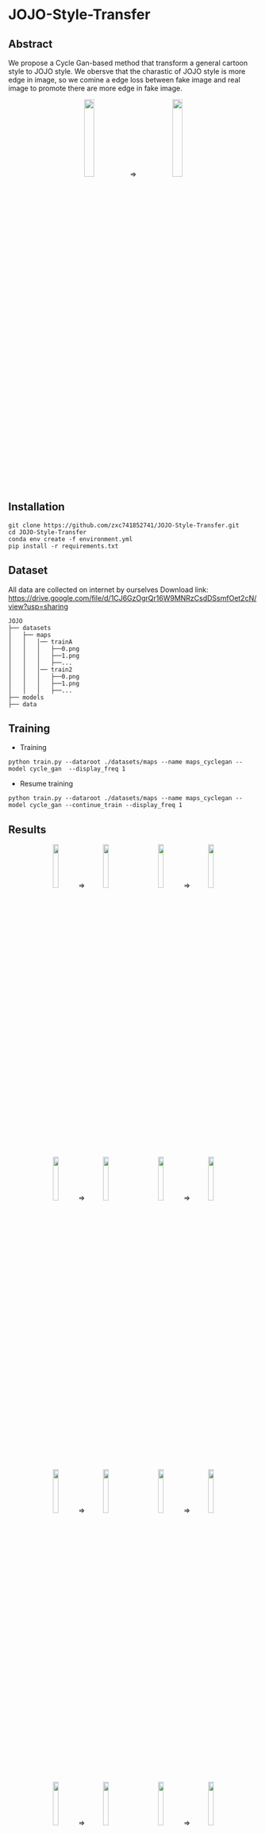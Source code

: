 # JOJO-Style-Transfer

<!--  &nbsp;  -->
## Abstract
We propose a Cycle Gan-based method that transform a general cartoon style to JOJO style.
We obersve that the charastic of JOJO style is more edge in image, so we comine a edge loss between fake image and real image to promote there are more edge in fake image.   


 
<div style="text-align: center">
<img src="https://github.com/zxc741852741/JOJO-Style-Transfer/blob/main/document/1-1.png"/{:height="20%" width="20%"}>　&emsp;  
&rArr;　&emsp;
<img src="https://github.com/zxc741852741/JOJO-Style-Transfer/blob/main/document/1-2.png"/{:height="20%" width="20%"}>  
</div>

## Installation
```
git clone https://github.com/zxc741852741/JOJO-Style-Transfer.git
cd JOJO-Style-Transfer
conda env create -f environment.yml
pip install -r requirements.txt
```
## Dataset 
All data are collected on internet by ourselves
Download link: https://drive.google.com/file/d/1CJ6GzOgrQr16W9MNRzCsdDSsmfOet2cN/view?usp=sharing
```
JOJO
├── datasets
│   ├── maps
│   │   │── trainA
│   │   │   ├──0.png
│   │   │   ├──1.png
│   │   │   ├──...
│   │   │── train2
│   │   │   ├──0.png
│   │   │   ├──1.png
│   │   │   ├──...
├── models
├── data
```
## Training
* Training
```
python train.py --dataroot ./datasets/maps --name maps_cyclegan --model cycle_gan  --display_freq 1
```
* Resume training
```
python train.py --dataroot ./datasets/maps --name maps_cyclegan --model cycle_gan --continue_train --display_freq 1
```

## Results
<div style="text-align: center">
<img src="https://github.com/zxc741852741/JOJO-Style-Transfer/blob/main/document/1-1.png"/{:height="15%" width="15%"}>&nbsp; &rArr;
<img src="https://github.com/zxc741852741/JOJO-Style-Transfer/blob/main/document/1-2.png"/{:height="15%" width="15%"}>
&emsp;&emsp;
<img src="https://github.com/zxc741852741/JOJO-Style-Transfer/blob/main/document/2-1.png"/{:height="15%" width="15%"}>&nbsp; &rArr;
<img src="https://github.com/zxc741852741/JOJO-Style-Transfer/blob/main/document/2-2.png"/{:height="15%" width="15%"}>
</div>

&nbsp;
<div style="text-align: center">
<img src="https://github.com/zxc741852741/JOJO-Style-Transfer/blob/main/document/3-1.png"/{:height="15%" width="15%"}>&nbsp; &rArr;
<img src="https://github.com/zxc741852741/JOJO-Style-Transfer/blob/main/document/3-2.png"/{:height="15%" width="15%"}>
&emsp;&emsp;
<img src="https://github.com/zxc741852741/JOJO-Style-Transfer/blob/main/document/4-1.png"/{:height="15%" width="15%"}>&nbsp; &rArr;
<img src="https://github.com/zxc741852741/JOJO-Style-Transfer/blob/main/document/4-2.png"/{:height="15%" width="15%"}>
</div>

&nbsp;
<div style="text-align: center">
<img src="https://github.com/zxc741852741/JOJO-Style-Transfer/blob/main/document/5-1.png"/{:height="15%" width="15%"}>&nbsp; &rArr;
<img src="https://github.com/zxc741852741/JOJO-Style-Transfer/blob/main/document/5-2.png"/{:height="15%" width="15%"}>
&emsp;&emsp;
<img src="https://github.com/zxc741852741/JOJO-Style-Transfer/blob/main/document/6-1.png"/{:height="15%" width="15%"}>&nbsp; &rArr;
<img src="https://github.com/zxc741852741/JOJO-Style-Transfer/blob/main/document/6-2.png"/{:height="15%" width="15%"}>

</div>

&nbsp;
<div style="text-align: center">
<img src="https://github.com/zxc741852741/JOJO-Style-Transfer/blob/main/document/7-1.png"/{:height="15%" width="15%"}>&nbsp; &rArr;
<img src="https://github.com/zxc741852741/JOJO-Style-Transfer/blob/main/document/7-2.png"/{:height="15%" width="15%"}>
&emsp;&emsp;
<img src="https://github.com/zxc741852741/JOJO-Style-Transfer/blob/main/document/8-1.png"/{:height="15%" width="15%"}>&nbsp; &rArr;
<img src="https://github.com/zxc741852741/JOJO-Style-Transfer/blob/main/document/8-2.png"/{:height="15%" width="15%"}>
</div>

## Author
Wei-Hsiang Liao, Jung-Han Chen, Shao-Chi Li

